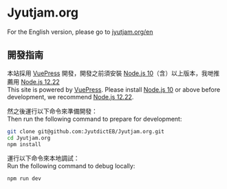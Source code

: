 # Jyutjam.org

For the English version, please go to [jyutjam.org/en](https://jyutjam.org/en/)

## 開發指南

本站採用 [VuePress](https://github.com/vuejs/vuepress) 開發，開發之前須安裝 [Node.js 10](https://nodejs.org/)（含）以上版本，我哋推薦用 [Node.js 12.22](https://nodejs.org/download/release/latest-v12.x/)<br/>
This site is powered by [VuePress](https://github.com/vuejs/vuepress). Please install [Node.js 10](https://nodejs.org/) or above before development, we recommend [Node.js 12.22](https://nodejs.org/download/release/latest-v12.x/).

然之後運行以下命令來準備開發：<br/>
Then run the following command to prepare for development:

```bash
git clone git@github.com:JyutdictEB/Jyutjam.org.git
cd Jyutjam.org
npm install
```

運行以下命令來本地調試：<br/>
Run the following command to debug locally:

```bash
npm run dev
```

